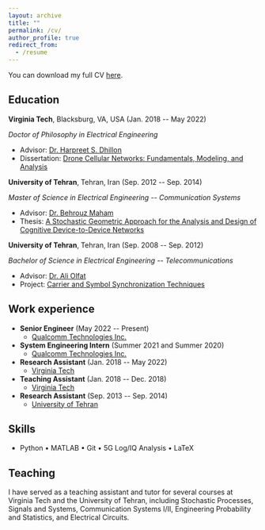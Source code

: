 ```yaml
---
layout: archive
title: ""
permalink: /cv/
author_profile: true
redirect_from:
  - /resume
---
```


You can download my full CV [here](CV_MortezaBanagar.pdf).

Education
-----------
**Virginia Tech**, Blacksburg, VA, USA (Jan. 2018 -- May 2022)

*Doctor of Philosophy in Electrical Engineering*
* Advisor: [Dr. Harpreet S. Dhillon](https://www.dhillon.ece.vt.edu/)
* Dissertation: [Drone Cellular Networks: Fundamentals, Modeling, and Analysis](https://vtechworks.lib.vt.edu/handle/10919/110919)

**University of Tehran**, Tehran, Iran (Sep. 2012 -- Sep. 2014)

*Master of Science in Electrical Engineering -- Communication Systems*
* Advisor: [Dr. Behrouz Maham](https://sites.google.com/site/behrouzmaham/)
* Thesis: [A Stochastic Geometric Approach for the Analysis and Design of Cognitive Device-to-Device Networks](Morteza_MSc_Thesis.pdf)

**University of Tehran**, Tehran, Iran (Sep. 2008 -- Sep. 2012)

*Bachelor of Science in Electrical Engineering -- Telecommunications*
* Advisor: [Dr. Ali Olfat](https://scholar.google.com/citations?user=VmZ3M3UAAAAJ&hl=en)
* Project: [Carrier and Symbol Synchronization Techniques](Morteza_BSc_Project.pdf)

Work experience
-----------
* **Senior Engineer** (May 2022 -- Present)
  * [Qualcomm Technologies Inc.](https://www.qualcomm.com)
* **System Engineering Intern** (Summer 2021 and Summer 2020)
  * [Qualcomm Technologies Inc.](https://www.qualcomm.com)
* **Research Assistant** (Jan. 2018 -- May 2022)
  * [Virginia Tech](https://vt.edu)
* **Teaching Assistant** (Jan. 2018 -- Dec. 2018)
  * [Virginia Tech](https://vt.edu)
* **Research Assistant** (Sep. 2013 -- Sep. 2014)
  * [University of Tehran](https://ut.ac.ir/en)
  
Skills
-----------
* Python • MATLAB • Git • 5G Log/IQ Analysis • LaTeX
  
Teaching
-----------
I have served as a teaching assistant and tutor for several courses at Virginia Tech and the University of Tehran, including Stochastic Processes, Signals and Systems, Communication Systems I/II, Engineering Probability and Statistics, and Electrical Circuits.
